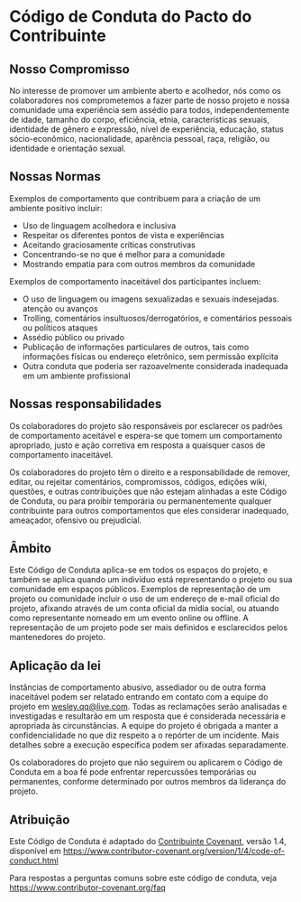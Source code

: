 # Código de Conduta do Pacto do Contribuinte

## Nosso Compromisso

No interesse de promover um ambiente aberto e acolhedor, nós como os colaboradores nos comprometemos a fazer parte de nosso projeto e nossa comunidade uma experiência sem assédio para todos, independentemente de idade, tamanho do corpo, eficiência, etnia, características sexuais, identidade de gênero  e expressão, nível de experiência, educação, status sócio-econômico, nacionalidade, aparência pessoal, raça, religião, ou identidade e orientação sexual.

## Nossas Normas

Exemplos de comportamento que contribuem para a criação de um ambiente positivo
incluir:

  - Uso de linguagem acolhedora e inclusiva
  - Respeitar os diferentes pontos de vista e experiências
  - Aceitando graciosamente críticas construtivas
  - Concentrando-se no que é melhor para a comunidade
  - Mostrando empatia para com outros membros da comunidade

Exemplos de comportamento inaceitável dos participantes incluem:

  - O uso de linguagem ou imagens sexualizadas e sexuais indesejadas.
    atenção ou avanços
  - Trolling, comentários insultuosos/derrogatórios, e comentários pessoais ou políticos
    ataques
  - Assédio público ou privado
  - Publicação de informações particulares de outros, tais como informações físicas ou
    endereço eletrônico, sem permissão explícita
  - Outra conduta que poderia ser razoavelmente considerada inadequada em um ambiente profissional

## Nossas responsabilidades

Os colaboradores do projeto são responsáveis por esclarecer os padrões de comportamento aceitável e espera-se que tomem um comportamento apropriado, justo e ação corretiva em resposta a quaisquer casos de comportamento inaceitável.

Os colaboradores  do projeto têm o direito e a responsabilidade de remover, editar, ou rejeitar comentários, compromissos, códigos, edições wiki, questões, e outras contribuições que não estejam alinhadas a este Código de Conduta, ou para proibir
temporária ou permanentemente qualquer contribuinte para outros comportamentos que eles considerar inadequado, ameaçador, ofensivo ou prejudicial.

## Âmbito

Este Código de Conduta aplica-se em todos os espaços do projeto, e também se aplica quando um indivíduo está representando o projeto ou sua comunidade em espaços públicos. Exemplos de representação de um projeto ou comunidade incluir o uso de um endereço de e-mail oficial do projeto, afixando através de um conta oficial da mídia social, ou atuando como representante nomeado em um evento online ou offline. A representação de um projeto pode ser mais definidos e esclarecidos pelos mantenedores do projeto.

## Aplicação da lei

Instâncias de comportamento abusivo, assediador ou de outra forma inaceitável podem ser relatado entrando em contato com a equipe do projeto em <wesley.qq@live.com>.
Todas as reclamações serão analisadas e investigadas e resultarão em um resposta que é considerada necessária e apropriada às circunstâncias.
A equipe do projeto é obrigada a manter a confidencialidade no que diz respeito a o repórter de um incidente. Mais detalhes sobre a execução específica podem ser afixadas separadamente.

Os colaboradores do projeto que não seguirem ou aplicarem o Código de Conduta em a boa fé pode enfrentar repercussões temporárias ou permanentes, conforme determinado por outros membros da liderança do projeto.

## Atribuição

Este Código de Conduta é adaptado do [Contribuinte
Covenant](https://www.contributor-covenant.org), versão 1.4, disponível em <https://www.contributor-covenant.org/version/1/4/code-of-conduct.html>

Para respostas a perguntas comuns sobre este código de conduta, veja <https://www.contributor-covenant.org/faq>